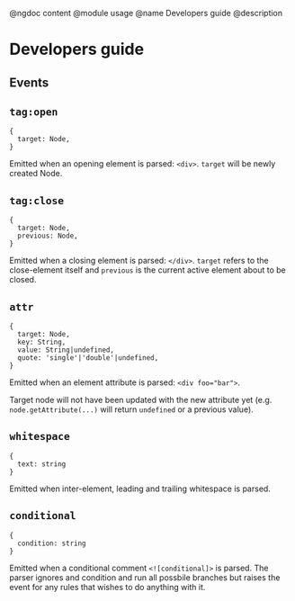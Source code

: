 @ngdoc content
@module usage
@name Developers guide
@description

Developers guide
================

Events
------

`tag:open`
----------

```
{
  target: Node,
}
```

Emitted when an opening element is parsed: `<div>`. `target` will be
newly created Node.

`tag:close`
-----------

```
{
  target: Node,
  previous: Node,
}
```

Emitted when a closing element is parsed: `</div>`. `target` refers to
the close-element itself and `previous` is the current active element
about to be closed.

`attr`
------

```
{
  target: Node,
  key: String,
  value: String|undefined,
  quote: 'single'|'double'|undefined,
}
```

Emitted when an element attribute is parsed: `<div foo="bar">`.

Target node will not have been updated with the new attribute yet
(e.g. `node.getAttribute(...)` will return `undefined` or a previous
value).

`whitespace`
------------

```
{
  text: string
}
```

Emitted when inter-element, leading and trailing whitespace is parsed.

`conditional`
-------------

```
{
  condition: string
}
```

Emitted when a conditional comment `<![conditional]>` is parsed. The parser
ignores and condition and run all possbile branches but raises the event for any
rules that wishes to do anything with it.
